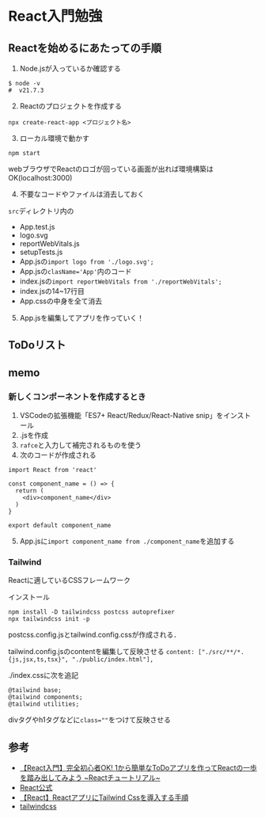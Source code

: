 # React入門勉強



## Reactを始めるにあたっての手順
1. Node.jsが入っているか確認する
```[bash]
$ node -v
#  v21.7.3
```

2. Reactのプロジェクトを作成する
```[bash]
npx create-react-app <プロジェクト名>
```

3. ローカル環境で動かす
```[bash]
npm start
```
webブラウザでReactのロゴが回っている画面が出れば環境構築はOK(localhost:3000)

4. 不要なコードやファイルは消去しておく

`src`ディレクトリ内の
- App.test.js
- logo.svg
- reportWebVitals.js
- setupTests.js
- App.jsの`import logo from './logo.svg';`
- App.jsの`clasName='App'`内のコード
- index.jsの`import reportWebVitals from './reportWebVitals';`
- index.jsの14~17行目
- App.cssの中身を全て消去

5. App.jsを編集してアプリを作っていく！

## ToDoリスト


## memo
### 新しくコンポーネントを作成するとき
1. VSCodeの拡張機能「ES7+ React/Redux/React-Native snip」をインストール
2. <component name>.jsを作成
3. `rafce`と入力して補完されるものを使う
4. 次のコードが作成される
```
import React from 'react'

const component_name = () => {
  return (
    <div>component_name</div>
  )
}

export default component_name
```

5. App.jsに`import component_name from ./component_name`を追加する

### Tailwind
Reactに適しているCSSフレームワーク

インストール
```
npm install -D tailwindcss postcss autoprefixer
npx tailwindcss init -p
```

postcss.config.jsとtailwind.config.cssが作成される．

tailwind.config.jsのcontentを編集して反映させる
`content: ["./src/**/*.{js,jsx,ts,tsx}", "./public/index.html"],`

./index.cssに次を追記
```
@tailwind base;
@tailwind components;
@tailwind utilities;
```

divタグやh1タグなどに`class=""`をつけて反映させる

## 参考
- [【React入門】完全初心者OK! 1から簡単なToDoアプリを作ってReactの一歩を踏み出してみよう ~Reactチュートリアル~](https://youtu.be/nRCNL9T3J98?si=ebt7RYN4rS107ZJz)
- [React公式](https://ja.react.dev/)
- [【React】ReactアプリにTailwind Cssを導入する手順](https://qiita.com/y_kato_eng/items/439dae65ba13d050c91e)
- [tailwindcss](https://tailwindcss.com/)
